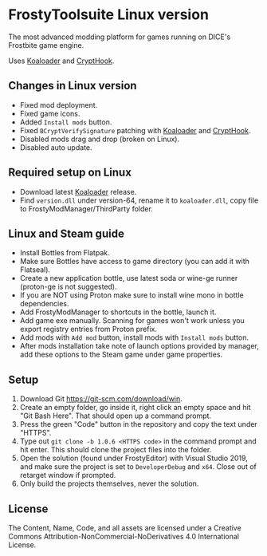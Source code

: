 # FrostyToolsuite Linux version
The most advanced modding platform for games running on DICE's Frostbite game engine.

Uses [Koaloader](https://github.com/acidicoala/Koaloader) and [CryptHook](https://github.com/maniman303/CryptHook).

## Changes in Linux version

- Fixed mod deployment.
- Fixed game icons.
- Added `Install mods` button.
- Fixed `BCryptVerifySignature` patching with [Koaloader](https://github.com/acidicoala/Koaloader) and [CryptHook](https://github.com/maniman303/CryptHook).
- Disabled mods drag and drop (broken on Linux).
- Disabled auto update.

## Required setup on Linux
- Download latest [Koaloader](https://github.com/acidicoala/Koaloader/releases) release.
- Find `version.dll` under version-64, rename it to `koaloader.dll`, copy file to FrostyModManager/ThirdParty folder.

## Linux and Steam guide

- Install Bottles from Flatpak.
- Make sure Bottles have access to game directory (you can add it with Flatseal).
- Create a new application bottle, use latest soda or wine-ge runner (proton-ge is not suggested).
- If you are NOT using Proton make sure to install wine mono in bottle dependencies.
- Add FrostyModManager to shortcuts in the bottle, launch it.
- Add game exe manually. Scanning for games won't work unless you export registry entries from Proton prefix.
- Add mods with `Add mod` button, install mods with `Install mods` button.
- After mods installation take note of launch options provided by manager, add these options to the Steam game under game properties.

## Setup

1. Download Git https://git-scm.com/download/win.
2. Create an empty folder, go inside it, right click an empty space and hit "Git Bash Here". That should open up a command prompt.
3. Press the green "Code" button in the repository and copy the text under "HTTPS".
4. Type out ``git clone -b 1.0.6 <HTTPS code>`` in the command prompt and hit enter. This should clone the project files into the folder.
5. Open the solution (found under FrostyEditor) with Visual Studio 2019, and make sure the project is set to ``DeveloperDebug`` and ``x64``. Close out of retarget window if prompted.
6. Only build the projects themselves, never the solution.

## License
The Content, Name, Code, and all assets are licensed under a Creative Commons Attribution-NonCommercial-NoDerivatives 4.0 International License.
